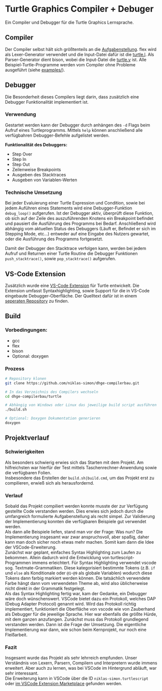 # Turtle Graphics Compiler + Debuger
Ein Compiler und Debugger für die Turtle Graphics Lernsprache. 

## Compiler
Der Compiler selbst hält sich größtenteils an die [Aufgabenstellung](https://computerix.info/comp-bau/turtle.pdf). flex wird als Lexer-Generator verwendet und die Input-Datei dafür ist die [turtle.l](./turtle.l). Als Parser-Generator dient bison, wobei die Input-Datei die [turtle.y](./turtle.y) ist. Alle Beispiel-Turtle-Programme werden vom Compiler ohne Probleme ausgeführt (siehe [examples/](./examples/)).

## Debugger
Die Besonderheit dieses Compilers liegt darin, dass zusätzlich eine Debugger Funktionalität implementiert ist.

### Verwendung
Gestartet werden kann der Debugger durch anhängen des `-d` Flags beim Aufruf eines Turtleprogramms. Mittels `help` können anschließend alle verfügbahren Debugger-Befehle aufgelistet werden.

**Funktionalität des Debuggers:**
- Step Over
- Step In
- Step Out
- Zeilenweise Breakpoints
- Ausgeben des Stacktraces
- Ausgeben von Variablen-Werten

### Technische Umsetzung
Bei jeder Evaluierung einer Turtle Expression und Condition, sowie bei jedem Auführen eines Statements wird eine Debugger-Funktion `debug_loop()` aufgerufen. Ist der Debugger aktiv, überprüft diese Funktion, ob sich auf der Zeile des auszuführenden Knotens ein Breakpoint befindet und pausiert die Ausführung des Programms bei Bedarf. Anschließend wird abhängig vom aktuellen Status des Debuggers (Läuft er, Befindet er sich im Stepping Mode, etc...) entweder auf eine Eingabe des Nutzers gewartet, oder die Ausführung des Programms fortgesetzt.

Damit der Debugger den Stacktrace verfolgen kann, werden bei jedem Aufruf und Returnen einer Turtle Routine die Debugger Funktionen `push_stacktrace()`, sowie `pop_stacktrace()` aufgerufen.

## VS-Code Extension
Zusätzlich wurde eine [VS-Code Extension](https://marketplace.visualstudio.com/items?itemName=niklas-simon.turtlescript) für Turtle entwickelt. Die Extension umfasst Syntaxhighlighting, sowie Support für die in VS-Code eingebaute Debugger-Oberfläche. Der Quelltext dafür ist in einem [seperaten Repository](https://github.com/niklas-simon/dhge-turtlescript-vscode) zu finden.

## Build
### Vorbedingungen:
- gcc
- flex
- bison
- Optional: doxygen

### Prozess
```bash
# Repository klonen
git clone https://github.com/niklas-simon/dhge-compilerbau.git

# In das Verzeichnis des Compilers wechseln
cd dhge-compilerbau/turtle

# Abhängig von Windows oder Linux das jeweilige build script ausführen
./build.sh

# Optional: Doxygen Dokumentation generieren
doxygen
```

## Projektverlauf
### Schwierigkeiten
Als besonders schwierig erwies sich das Starten mit dem Projekt. Am hilfreichsten war hierfür der Test mittels Taschenrechner-Anwendung sowie die verfügbaren Folien.  
Insbesondere das Erstellen der `build.sh|build.cmd`, um das Projekt erst zu compilieren, erwieß sich als herausfordernd. 
### Verlauf
Sobald das Projekt compiliert werden konnte musste der zur Verfügung gestellte Code verstanden werden. Dies erwies sich jedoch durch die umfangreich formulierte Aufgabenstellung als recht simpel. Zur Validierung der Implementierung konnten die verfügbaren Beispiele gut verwendet werden.  
Als dann alle Beispiele liefen, stand man vor der Frage: Was nun? Die Implementierung insgesamt war zwar anspruchsvoll, aber spaßig, daher kann man doch sicher noch etwas mehr machen. Somit kam dann die Idee der VSCode-Erweiterung.  
Zunächst war geplant, einfaches Syntax Highlighting zum Laufen zu bekommen. Allein dadurch wird die Entwicklung von turtlescript-Programmen immens erleichtert. Für Syntax Highlighting verwendet vscode sog. Textmate-Grammatiken. Diese kategorisiert bestimmte Tokens (z.B. `if` und `else` als Konditionale oder `@1`-`@9` als globale Variablen) wodurch diese Tokens dann farbig markiert werden können. Die tatsächlich verwendete Farbe hängt dann vom verwendeten Theme ab, wird also üblicherweise nicht direkt in der Grammatik festgelegt.  
Als das Syntax Highlighting fertig war, kam der Gedanke, ein Debugger wäre doch wünschenswert. VSCode bietet dazu ein Protokoll, welches DAP (Debug Adapter Protocol) genannt wird. Wird das Protokoll richtig implementiert, funktioniert die Oberfläche von vscode wie von Zauberhand als Debugger für die jeweilige Sprache. Hier war ebenfalls die größte Hürde, mit dem ganzen anzufangen. Zunächst muss das Protokoll grundlegend verstanden werden. Dann ist die Frage der Umsetzung. Die eigentliche Implementierung war dann, wie schon beim Kernprojekt, nur noch eine Fleißarbeit.
### Fazit
Insgesamt wurde das Projekt als sehr lehrreich empfunden. Unser Verständnis von Lexern, Parsern, Compilern und Interpretern wurde immens erweitert. Aber auch zu lernen, was bei VSCode im Hintergrund abläuft, war sehr interessant.  
Die Erweiterung kann in VSCode über die ID `niklas-simon.turtlescript` oder [im VSCode Extension Marketplace](https://marketplace.visualstudio.com/items?itemName=niklas-simon.turtlescript) gefunden werden.
